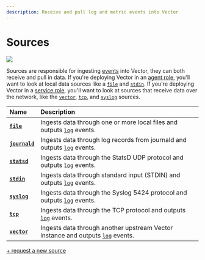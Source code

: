 ```yaml
---
description: Receive and pull log and metric events into Vector
---
```


<!--
     THIS FILE IS AUTOOGENERATED!

     To make changes please edit the template located at:

     scripts/generate/templates/docs/usage/configuration/sources/README.md.erb
-->

# Sources

![][images.sources]

Sources are responsible for ingesting [events][docs.event] into Vector, they can
both receive and pull in data. If you're deploying Vector in an [agent
role][docs.agent_role], you'll want to look at local data sources like a
[`file`][docs.file_source] and [`stdin`][docs.stdin_source]. If you're deploying
Vector in a [service role][docs.service_role], you'll want to look at sources
that receive data over the network, like the [`vector`][docs.vector_source],
[`tcp`][docs.tcp_source], and [`syslog`][docs.syslog_source] sources.

| Name  | Description |
|:------|:------------|
| [**`file`**][docs.file_source] | Ingests data through one or more local files and outputs [`log`][docs.log_event] events. |
| [**`journald`**][docs.journald_source] | Ingests data through log records from journald and outputs [`log`][docs.log_event] events. |
| [**`statsd`**][docs.statsd_source] | Ingests data through the StatsD UDP protocol and outputs [`log`][docs.log_event] events. |
| [**`stdin`**][docs.stdin_source] | Ingests data through standard input (STDIN) and outputs [`log`][docs.log_event] events. |
| [**`syslog`**][docs.syslog_source] | Ingests data through the Syslog 5424 protocol and outputs [`log`][docs.log_event] events. |
| [**`tcp`**][docs.tcp_source] | Ingests data through the TCP protocol and outputs [`log`][docs.log_event] events. |
| [**`vector`**][docs.vector_source] | Ingests data through another upstream Vector instance and outputs [`log`][docs.log_event] events. |

[+ request a new source][url.new_source]


[docs.agent_role]: ../../../setup/deployment/roles/agent.md
[docs.event]: ../../../about/data-model/README.md#event
[docs.file_source]: ../../../usage/configuration/sources/file.md
[docs.journald_source]: ../../../usage/configuration/sources/journald.md
[docs.log_event]: ../../../about/data-model/log.md
[docs.service_role]: ../../../setup/deployment/roles/service.md
[docs.statsd_source]: ../../../usage/configuration/sources/statsd.md
[docs.stdin_source]: ../../../usage/configuration/sources/stdin.md
[docs.syslog_source]: ../../../usage/configuration/sources/syslog.md
[docs.tcp_source]: ../../../usage/configuration/sources/tcp.md
[docs.vector_source]: ../../../usage/configuration/sources/vector.md
[images.sources]: ../../../assets/sources.svg
[url.new_source]: https://github.com/timberio/vector/issues/new?labels=Type%3A+New+Feature
